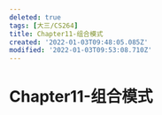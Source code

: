 ```yaml
---
deleted: true
tags: [大三/CS264]
title: Chapter11-组合模式
created: '2022-01-03T09:48:05.085Z'
modified: '2022-01-03T09:53:08.710Z'
---
```


# Chapter11-组合模式
